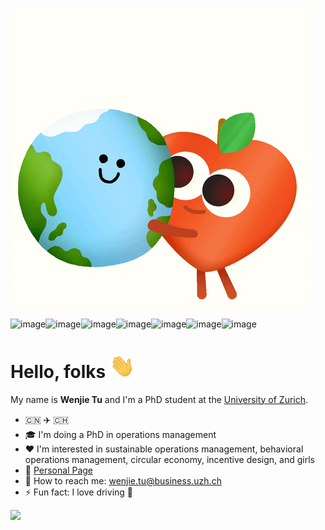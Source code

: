 

[![image](./icon/earth.gif)](https://wenjie-tu.github.io/)

![image](https://img.shields.io/badge/Python-3776AB?style=for-the-badge&logo=python&logoColor=white)![image](https://img.shields.io/badge/R-276DC3?style=for-the-badge&logo=r&logoColor=white)![image](https://img.shields.io/badge/Git-F05032?style=for-the-badge&logo=git&logoColor=white)![image](https://img.shields.io/badge/Markdown-000000?style=for-the-badge&logo=markdown&logoColor=white)![image](https://img.shields.io/badge/HTML-239120?style=for-the-badge&logo=html5&logoColor=white)![image](https://img.shields.io/badge/MySQL-00000F?style=for-the-badge&logo=mysql&logoColor=white)![image](https://img.shields.io/badge/LaTeX-47A141?style=for-the-badge&logo=LaTeX&logoColor=white)

# Hello, folks <img src='./icon/wave.gif' width='40'>

My name is **Wenjie Tu** and I'm a PhD student at the [University of Zurich](https://www.uzh.ch/en.html).

* :cn: :airplane: :switzerland: 
* 🎓 I'm doing a PhD in operations management
* :heart: I'm interested in sustainable operations management, behavioral operations management, circular economy, incentive design, and girls
* :link: ​[Personal Page](https://wenjie-tu.github.io/)
* :e-mail: How to reach me: wenjie.tu@business.uzh.ch
* ⚡ Fun fact: I love driving 🚙

<img src="./icon/flight.gif" width=300>
